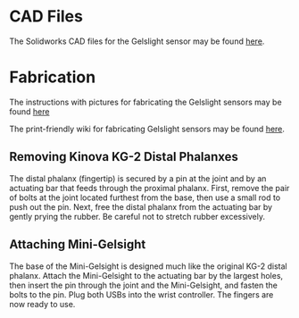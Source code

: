# CAD Files
The Solidworks CAD files for the Gelslight sensor may be found [here](https://github.com/KHsu2/fingergelsight).

# Fabrication

The instructions with pictures for fabricating the Gelslight sensors may be found [here](https://robotfeeding.io/hardware/gelsight-mini-tactile-sensor/)

The print-friendly wiki for fabricating Gelslight sensors may be found [here](https://github.com/personalrobotics/pr_docs/wiki/Gelsight-Mini-Sensor-Fabrication).

## Removing Kinova KG-2 Distal Phalanxes
The distal phalanx (fingertip) is secured by a pin at the joint and by an actuating bar that feeds through the proximal phalanx. First, remove the pair of bolts at the joint located furthest from the base, then use a small rod to push out the pin. Next, free the distal phalanx from the actuating bar by gently prying the rubber. Be careful not to stretch rubber excessively. 

## Attaching Mini-Gelsight
The base of the Mini-Gelsight is designed much like the original KG-2 distal phalanx. Attach the Mini-Gelsight to the actuating bar by the largest holes, then insert the pin through the joint and the Mini-Gelsight, and fasten the bolts to the pin. Plug both USBs into the wrist controller. The fingers are now ready to use.
